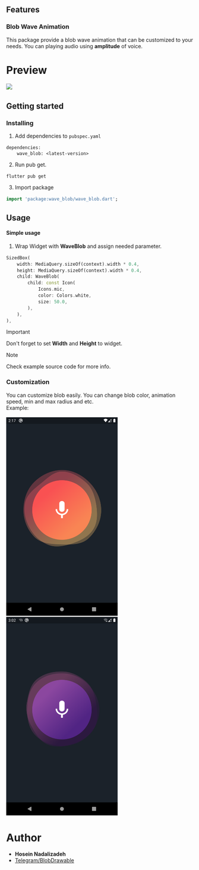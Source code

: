 ## Features

### Blob Wave Animation
This package provide a blob wave animation that can be customized to your needs. You can playing audio using **amplitude** of voice.

# Preview
<img src="example-1.gif" width=300 />

## Getting started

### Installing
1. Add dependencies to `pubspec.yaml`

```dependencies
dependencies:
    wave_blob: <latest-version>
```
2. Run pub get.
```
flutter pub get
```
3. Import package
```dart
import 'package:wave_blob/wave_blob.dart';
```

## Usage

#### Simple usage

1. Wrap Widget with **WaveBlob** and assign needed parameter.
```dart
SizedBox(
    width: MediaQuery.sizeOf(context).width * 0.4,
    height: MediaQuery.sizeOf(context).width * 0.4,
    child: WaveBlob(
        child: const Icon(
            Icons.mic,
            color: Colors.white,
            size: 50.0,
        ),
    ),
),
```

> [!IMPORTANT]
> Don't forget to set **Width** and **Height** to widget.

> [!NOTE]
> Check example source code for more info.

### Customization

You can customize blob easily. You can change blob color, animation speed, min and max radius and etc. </br>
Example:
</br>
</br>
<img src="example-2.png" width=300 /> <img src="example-3.png" width=300 />


# Author
- **Hosein Nadalizadeh**
- [Telegram/BlobDrawable](https://github.com/DrKLO/Telegram/blob/master/TMessagesProj/src/main/java/org/telegram/ui/Components/BlobDrawable.java)

